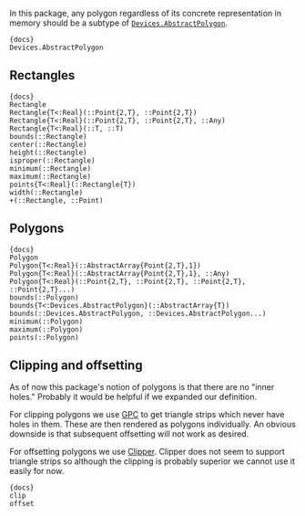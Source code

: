 In this package, any polygon regardless of its concrete representation in memory
should be a subtype of [`Devices.AbstractPolygon`]({ref}).

    {docs}
    Devices.AbstractPolygon

## Rectangles
    {docs}
    Rectangle
    Rectangle{T<:Real}(::Point{2,T}, ::Point{2,T})
    Rectangle{T<:Real}(::Point{2,T}, ::Point{2,T}, ::Any)
    Rectangle{T<:Real}(::T, ::T)
    bounds(::Rectangle)
    center(::Rectangle)
    height(::Rectangle)
    isproper(::Rectangle)
    minimum(::Rectangle)
    maximum(::Rectangle)
    points{T<:Real}(::Rectangle{T})
    width(::Rectangle)
    +(::Rectangle, ::Point)

## Polygons

    {docs}
    Polygon
    Polygon{T<:Real}(::AbstractArray{Point{2,T},1})
    Polygon{T<:Real}(::AbstractArray{Point{2,T},1}, ::Any)
    Polygon{T<:Real}(::Point{2,T}, ::Point{2,T}, ::Point{2,T}, ::Point{2,T}...)
    bounds(::Polygon)
    bounds{T<:Devices.AbstractPolygon}(::AbstractArray{T})
    bounds(::Devices.AbstractPolygon, ::Devices.AbstractPolygon...)
    minimum(::Polygon)
    maximum(::Polygon)
    points(::Polygon)

## Clipping and offsetting

As of now this package's notion of polygons is that there are no "inner holes."
Probably it would be helpful if we expanded our definition.

For clipping polygons we use [GPC](http://www.cs.man.ac.uk/~toby/gpc/) to get
triangle strips which never have holes in them. These are then rendered as
polygons individually. An obvious downside is that subsequent offsetting will not
work as desired.

For offsetting polygons we use [Clipper](http://www.angusj.com/delphi/clipper/documentation/Docs/Overview/_Body.htm).
Clipper does not seem to support triangle strips so although the clipping is
probably superior we cannot use it easily for now.

    {docs}
    clip
    offset
